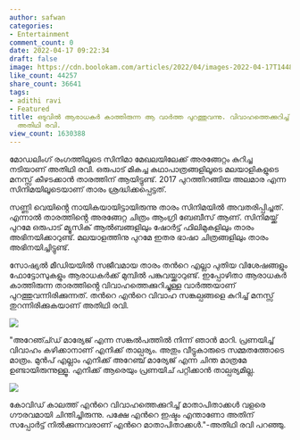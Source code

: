 ```yaml
---
author: safwan
categories:
- Entertainment
comment_count: 0
date: 2022-04-17 09:22:34
draft: false
image: https://cdn.boolokam.com/articles/2022/04/images-2022-04-17T144814.787.jpeg
like_count: 44257
share_count: 36641
tags:
- adithi ravi
- Featured
title: ഒടുവിൽ ആരാധകർ കാത്തിരുന്ന ആ വാർത്ത പുറത്തുവന്നു. വിവാഹത്തെക്കുറിച്ച് തുറന്നുപറഞ്ഞ്
  അതിഥി രവി.
view_count: 1630388
---
```


മോഡലിംഗ് രംഗത്തിലൂടെ സിനിമാ മേഖലയിലേക്ക് അരങ്ങേറ്റം കുറിച്ച നടിയാണ് അതിഥി രവി. ഒരുപാട് മികച്ച കഥാപാത്രങ്ങളിലൂടെ മലയാളികളുടെ മനസ്സ് കീഴടക്കാൻ താരത്തിന് ആയിട്ടുണ്ട്. 2017 പുറത്തിറങ്ങിയ അലമാര എന്ന സിനിമയിലൂടെയാണ് താരം ശ്രദ്ധിക്കപ്പെട്ടത്.

സണ്ണി വെയിൻ്റെ നായികയായിട്ടായിരുന്നു താരം സിനിമയിൽ അവതരിപ്പിച്ചത്. എന്നാൽ താരത്തിൻ്റെ അരങ്ങേറ്റ ചിത്രം ആംഗ്രി ബേബീസ് ആണ്. സിനിമയ്ക്ക് പുറമേ ഒരുപാട് മ്യൂസിക് ആൽബങ്ങളിലും ഷോർട്ട് ഫിലിമുകളിലും താരം അഭിനയിക്കാറുണ്ട്. മലയാളത്തിനു പുറമേ ഇതര ഭാഷാ ചിത്രങ്ങളിലും താരം അഭിനയിച്ചിട്ടുണ്ട്.

സോഷ്യൽ മീഡിയയിൽ സജീവമായ താരം തൻറെ എല്ലാ പുതിയ വിശേഷങ്ങളും ഫോട്ടോസുകളും ആരാധകർക്ക് മുമ്പിൽ പങ്കുവയ്ക്കാറുണ്ട്. ഇപ്പോഴിതാ ആരാധകർ കാത്തിരുന്ന താരത്തിൻ്റെ വിവാഹത്തെക്കുറിച്ചുള്ള വാർത്തയാണ് പുറത്തുവന്നിരിക്കുന്നത്. തൻറെ എൻറെ വിവാഹ സങ്കല്പങ്ങളെ കുറിച്ച് മനസ്സ് തുറന്നിരിക്കുകയാണ് അതിഥി രവി.

![](https://cdn.boolokam.com/articles/2022/04/images-2022-04-17T144814.787.jpeg)

  
"അറേഞ്ച്ഡ് മാര്യേജ് എന്ന സങ്കൽപത്തിൽ നിന്ന് ഞാൻ മാറി. പ്രണയിച്ച് വിവാഹം കഴിക്കാനാണ് എനിക്ക് താല്പര്യം. അതും വീട്ടുകാരുടെ സമ്മതത്തോടെ മാത്രം. മുൻപ് എല്ലാം എനിക്ക് അറേഞ്ച് മാര്യേജ് എന്ന ചിന്ത മാത്രമേ ഉണ്ടായിരുന്നുള്ളൂ. എനിക്ക് ആരെയും പ്രണയിച് പറ്റിക്കാൻ താല്പര്യമില്ല.

![](https://cdn.boolokam.com/articles/2022/04/images-2022-04-17T144807.194.jpeg)

കോവിഡ് കാലത്ത് എൻറെ വിവാഹത്തെക്കുറിച്ച് മാതാപിതാക്കൾ വളരെ ഗൗരവമായി ചിന്തിച്ചിരുന്നു. പക്ഷേ എൻറെ ഇഷ്ടം എന്താണോ അതിന് സപ്പോർട്ട് നിൽക്കുന്നവരാണ് എൻറെ മാതാപിതാക്കൾ."-അതിഥി രവി പറഞ്ഞു.